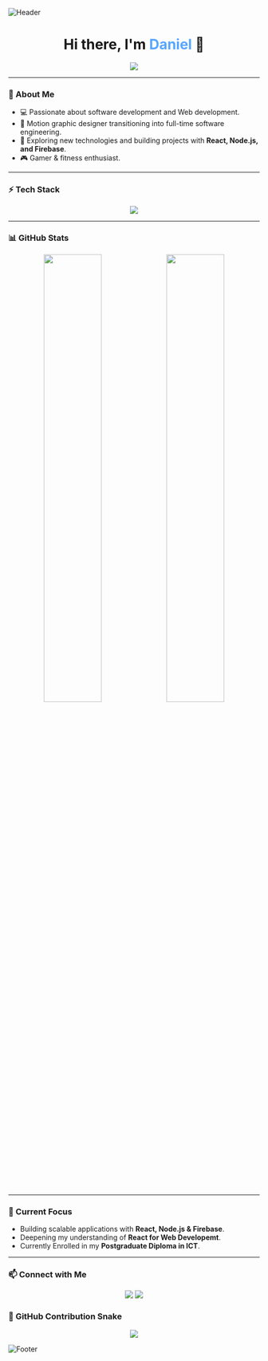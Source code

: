 ![Header](https://capsule-render.vercel.app/api?type=rect&color=0D1117&height=80&section=header)

<h1 align="center">Hi there, I'm <span style="color:#58A6FF">Daniel</span> 👋</h1>

<p align="center">
  <img src="https://readme-typing-svg.herokuapp.com?color=58A6FF&size=22&center=true&vCenter=true&width=500&lines=Software+Developer;Tech+Enthusiast;Lifelong+Learner" />
</p>

---

### 🖤 About Me
- 💻 Passionate about software development and Web development.
- 🎨 Motion graphic designer transitioning into full-time software engineering.
- 🚀 Exploring new technologies and building projects with **React, Node.js, and Firebase**.
- 🎮 Gamer & fitness enthusiast.

---

### ⚡ Tech Stack
<p align="center">
  <img src="https://skillicons.dev/icons?i=html,css,bootstrap,js,jquery,react,nodejs,express,mongodb,git,github,python,java" />
</p>

---

### 📊 GitHub Stats
<p align="center">
  <img width="48%" src="https://github-readme-stats.vercel.app/api?username=Granddaddan&show_icons=true&theme=dark&hide_border=true" />
  <img width="48%" src="https://github-readme-streak-stats.herokuapp.com/?user=Granddaddan&theme=dark&hide_border=true" />
</p>

---

### 🌱 Current Focus
- Building scalable applications with **React, Node.js & Firebase**.
- Deepening my understanding of **React for Web Developemt**.
- Currently Enrolled in my **Postgraduate Diploma in ICT**.

---

### 📫 Connect with Me
<p align="center">
  <a href="https://www.linkedin.com/in/www.linkedin.com/in/daniel-marais-oct/" target="_blank"><img src="https://img.shields.io/badge/LinkedIn-0A66C2?style=for-the-badge&logo=linkedin&logoColor=white"/></a>
  <a href="mailto:dpengmarais99@gmail.com" target="_blank"><img src="https://img.shields.io/badge/Email-D14836?style=for-the-badge&logo=gmail&logoColor=white"/></a>
</p>


### 🐍 GitHub Contribution Snake
<p align="center">
  <img src="https://github.com/Granddaddan/Granddaddan/blob/output/github-contribution-grid-snake.svg" />
</p>

![Footer](https://capsule-render.vercel.app/api?type=rect&color=0D1117&height=30&section=footer)

